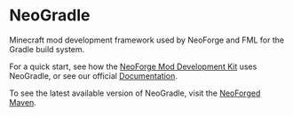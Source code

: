 NeoGradle
===========

Minecraft mod development framework used by NeoForge and FML for the Gradle build system.

For a quick start, see how the [NeoForge Mod Development Kit](https://github.com/neoforged/MDK) uses NeoGradle, or see our official [Documentation](https://docs.neoforged.net/neogradle/docs/).

To see the latest available version of NeoGradle, visit the [NeoForged Maven](https://maven.neoforged.net/#/releases/net/neoforged/gradle/userdev).
